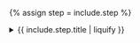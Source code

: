 {% assign step = include.step %}
<details class="py-4 px-5 flex flex-col gap-1 bg-secondary shadow-primary rounded-md text-sm" markdown="1">
  <summary class="text-sm text-primary list-none">{{ include.step.title | liquify }}<span class="fa fa-chevron-down float-right text-terciary"></span></summary>

  {% if step.content %}
  {{ include.step.content | liquify | markdownify }}
  {% elsif step.include_content %}
  {% assign include_path = step.include_content | append: ".md" %}
  {% capture included_content %}{% include {{ include_path }} %}{% endcapture %}
  {{ included_content | liquify | markdownify }}
  {% else %}
      {% raise "content or include_content must be set when using the `cleanup.inline` block" %}
  {% endif %}

</details>
